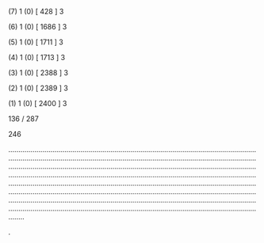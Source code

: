 (7) 1 (0) [ 428 ] 3 


(6) 1 (0) [ 1686 ] 3 


(5) 1 (0) [ 1711 ] 3 


(4) 1 (0) [ 1713 ] 3 


(3) 1 (0) [ 2388 ] 3 


(2) 1 (0) [ 2389 ] 3 


(1) 1 (0) [ 2400 ] 3 


136 / 287 


246 


........................................................................................................................................................................................................................................................................................................................................................................................................................................................................................................................................................................................................................................................................................................................................................................................................................................................................................................................................................................................................................................ 


 


. 

